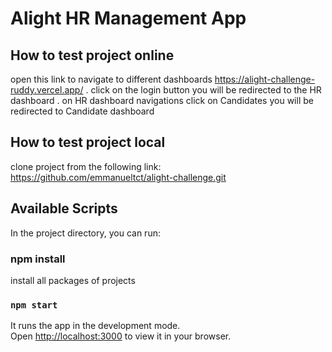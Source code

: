 # Alight HR Management App
## How to test project online
open this link to navigate to different dashboards
 https://alight-challenge-ruddy.vercel.app/
 . click on the login button you will be redirected to the HR dashboard 
 . on HR dashboard  navigations click on Candidates you will be redirected to Candidate dashboard
## How to test project local
clone project from the following link:
https://github.com/emmanueltct/alight-challenge.git

## Available Scripts

In the project directory, you can run:
### npm install
install all packages of projects
### `npm start`

It runs the app in the development mode.\
Open [http://localhost:3000](http://localhost:3000) to view it in your browser.


